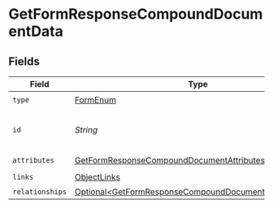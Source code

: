# GetFormResponseCompoundDocumentData


## Fields

| Field                                                                                                                              | Type                                                                                                                               | Required                                                                                                                           | Description                                                                                                                        | Example                                                                                                                            |
| ---------------------------------------------------------------------------------------------------------------------------------- | ---------------------------------------------------------------------------------------------------------------------------------- | ---------------------------------------------------------------------------------------------------------------------------------- | ---------------------------------------------------------------------------------------------------------------------------------- | ---------------------------------------------------------------------------------------------------------------------------------- |
| `type`                                                                                                                             | [FormEnum](../../models/components/FormEnum.md)                                                                                    | :heavy_check_mark:                                                                                                                 | N/A                                                                                                                                |                                                                                                                                    |
| `id`                                                                                                                               | *String*                                                                                                                           | :heavy_check_mark:                                                                                                                 | ID of the form. Generated by Klaviyo.                                                                                              | Y6nRLr                                                                                                                             |
| `attributes`                                                                                                                       | [GetFormResponseCompoundDocumentAttributes](../../models/components/GetFormResponseCompoundDocumentAttributes.md)                  | :heavy_check_mark:                                                                                                                 | N/A                                                                                                                                |                                                                                                                                    |
| `links`                                                                                                                            | [ObjectLinks](../../models/components/ObjectLinks.md)                                                                              | :heavy_check_mark:                                                                                                                 | N/A                                                                                                                                |                                                                                                                                    |
| `relationships`                                                                                                                    | [Optional\<GetFormResponseCompoundDocumentRelationships>](../../models/components/GetFormResponseCompoundDocumentRelationships.md) | :heavy_minus_sign:                                                                                                                 | N/A                                                                                                                                |                                                                                                                                    |
